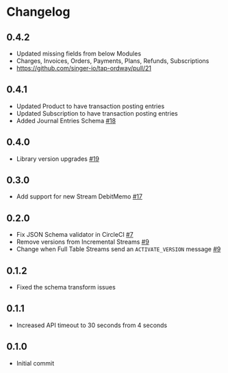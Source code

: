# Changelog

## 0.4.2
  * Updated missing fields from below Modules 
  * Charges, Invoices, Orders, Payments, Plans, Refunds, Subscriptions
  * https://github.com/singer-io/tap-ordway/pull/21

## 0.4.1
  * Updated Product to have transaction posting entries
  * Updated Subscription to have transaction posting entries
  * Added Journal Entries Schema [#18](https://github.com/singer-io/tap-ordway/pull/18)

## 0.4.0
  * Library version upgrades [#19](https://github.com/singer-io/tap-ordway/pull/19)

## 0.3.0
  * Add support for new Stream DebitMemo [#17](https://github.com/singer-io/tap-ordway/pull/17)

## 0.2.0
  * Fix JSON Schema validator in CircleCI [#7](https://github.com/singer-io/tap-ordway/pull/7)
  * Remove versions from Incremental Streams [#9](https://github.com/singer-io/tap-ordway/pull/9)
  * Change when Full Table Streams send an `ACTIVATE_VERSION` message [#9](https://github.com/singer-io/tap-ordway/pull/9)

## 0.1.2
  * Fixed the schema transform issues

## 0.1.1
  * Increased API timeout to 30 seconds from 4 seconds

## 0.1.0
  * Initial commit
